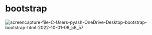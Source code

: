# bootstrap
![screencapture-file-C-Users-pyash-OneDrive-Desktop-bootstrap-bootstrap-html-2022-10-01-08_58_57](https://user-images.githubusercontent.com/113104316/193399618-8619196c-468f-48ae-8c52-872c71adae0d.png)
